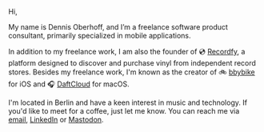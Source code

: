 Hi, 

My name is Dennis Oberhoff, and I’m a freelance software product consultant, primarily specialized in mobile applications. 

In addition to my freelance work, I am also the founder of 💿 [Recordfy](https://apps.apple.com/us/app/recordfy-the-vinyl-app/id6472716489), a platform designed to discover and purchase vinyl from independent record stores. Besides my freelance work, I'm known as the creator of 🚲 [bbybike](https://apps.apple.com/de/app/bbybike-die-fahrrad-app/id639384862) for iOS and 🎧 [DaftCloud](https://apps.apple.com/us/app/daftcloud/id1320450034) for macOS. 

I'm located in Berlin and have a keen interest in music and technology. If you'd like to meet for a coffee, just let me know. You can reach me via [email](mailto:dennis@obrhoff.de), [LinkedIn](https://www.linkedin.com/in/obrhoff/) or [Mastodon](https://chaos.social/@obrhoff).
